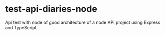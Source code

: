 # test-api-diaries-node
Api test with node of good architecture of a node API project using Express and TypeScript
